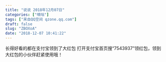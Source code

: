 ```yaml
---
title: "说说 2018年12月07日"
categories: ["嘀咕"]
tags: ["来自QQ空间 qzone.qq.com"]
draft: false
slug: "ZBOXoA"
date: "2018-12-07 10:41:22"
---
```


长得好看的都在支付宝领到了大红包
打开支付宝首页搜“7543937”领红包，领到大红包的小伙伴赶紧使用哦！
